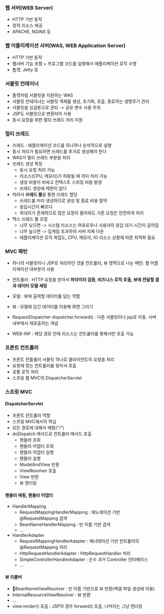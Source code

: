 ### 웹 서버(WEB Server)
- HTTP 기반 동작
- 정적 리소스 제공
- APACHE, NGINX 등

### 웹 어플리케이션 서버(WAS, WEB Application Server)
- HTTP 기반 동작
- 웹서버 기능 포함 + 프로그램 코드를 실행해서 애플리케이션 로직 수행
- 톰캣, Jetty 등

### 서블릿 컨테이너
- 톰캣처럼 서블릿을 지원하는 WAS
- 서블릿 컨테이너는 서블릿 객체를 생성, 초기화, 호출, 종료하는 생명주기 관리
- 서블릿을 싱글톤으로 관리 -> 공유 변수 사용  주의
- JSP도 서블릿으로 변환되어 사용
- 동시 요청을 위한 멀티 쓰레드 처리 지원

### 멀티 쓰레드
- 쓰레드 : 애플리케이션 코드를 하나하나 순차적으로 실행
- 동시 처리가 필요하면 쓰레드를 추가로 생성해야 한다
- WAS가 멀티 쓰레드 부분을 처리
- 쓰레드 생성 특징
	- 동시 요청 처리 가능
	- 리소스(CPU, 메모리)가 허용될 때 까지 처리 가능
	- 생성 비용이 비싸고 컨텍스트 스위칭 비용 발생
	- 쓰레드 생성에 제한이 없다
- 따라서 **쓰레드 풀**을 통한 쓰레드 할당
	- 쓰레드를 미리 생성하므로 생성 및 종료 비용 절약
	- 응답시간이 빠르다
	- 최대치가 존재하므로 많은 요청이 들어와도 기존 요청은 안전하게 처리
- 맥스 쓰레드 풀 조정
	- 너무 낮으면 -> 시스템 리소스는 여유로우나 사용자의 응답 대기 시간이 길어짐
	- 너무 높으면 -> 임계점 초과하여 서버 자체 다운
	- 애플리케이션 로직 복잡도, CPU, 메모리, IO 리소스 상황에 따른 최적화 필요

### MVC 패턴
- 하나의 서블릿이나 JSP로 처리하던 것을 컨트롤러, 뷰 영역으로 나눈 패턴. 웹 어플리케이션 대부분이 사용
- 컨트롤러 : HTTP 요청을 받아서 **파라미터 검증, 비즈니스 로직 호출, 뷰에 전달할 결과 데이터 모델 세팅**
- 모델 : 뷰에 출력할 데이터를 담는 역할
- 뷰 : 모델에 담긴 데이터를 이용해 화면 그리기

- RequestDispatcher dispatcher.forward() : 다른 서블릿이나 jsp로 이동. 서버 내부에서 재호출하는 개념
- WEB-INF : 해당 경로 안에 리소스는 컨트롤러를 통해서만 호출 가능

### 프론트 컨트롤러
- 프론트 컨틀롤러 서블릿 하나로 클라이언트의 요청을 처리
- 요청에 맞는 컨트롤러를 찾아서 호출
- 공통 로직 처리
- 스프링 웹 MVC의 DispatcherServlet

### 스프링 MVC
#### DispatcherServlet
- 프론트 컨트롤러 역할
- 스프링 MVC에서의 핵심
- 모든 경로에 대해서 매핑("/")
- doDispatch 메서드로 컨트롤러 메서드 호출
	- 핸들러 조회
	- 핸들러 어댑터 조회
	- 핸들러 어댑터 실행
	- 핸들러 실행
	- ModelAndView 반환
	- ViewResolver 호출
	- View 반환
	- 뷰 렌더링
#### 핸들러 매핑, 핸들러 어댑터
- HandlerMapping
	- RequestMappingHandlerMapping : 애노테이션 기반 @RequestMapping 검색
	- BeanNameHandlerMapping : 빈 이름 기반 검색
	- ...
- HandlerAdapter
	- RequestMappingHandlerAdapter : 애너테이션 기반 컨트롤러의 @RequestMapping 처리
	- HttpRequestHandlerAdapter  : HttpRequestHandler 처리
	- SimpleControllerHandlerAdapter : 순수 과거 Controller 인터페이스
	- ...
#### 뷰 리졸버
- BeanNameViewResolver : 빈 이름 기반으로 뷰 반환(엑셀 파일 생성에 이용)
- InternalResourceViewResolver : 뷰 반환
- ...
- view.render() 호출 : JSP의 경우 forward() 호출, 나머지는 그냥 렌더링

